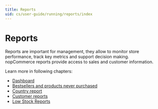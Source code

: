 ```yaml
---
title: Reports
uid: cs/user-guide/running/reports/index
---
```


# Reports

Reports are important for management, they allow to monitor store performance, track key metrics and support decision making. nopCommerce reports provide access to sales and customer information.

Learn more in following chapters:

* [Dashboard](xref:cs/user-guide/running/reports/dashboard)
* [Bestsellers and products never purchased](xref:cs/user-guide/running/reports/bestsellers-never-purchased)
* [Country report](xref:cs/user-guide/running/reports/country-report)
* [Customer reports](xref:cs/user-guide/running/reports/customer-reports)
* [Low Stock Reports](xref:cs/user-guide/running/reports/low-stock-reports)